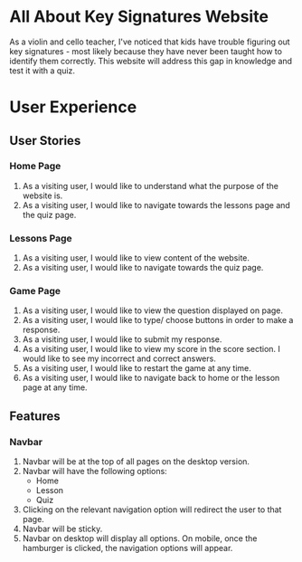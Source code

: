 # All About Key Signatures Website

As a violin and cello teacher, I've noticed that kids have trouble figuring out key signatures - most likely because they have never been taught how to identify them correctly. This website will address this gap in knowledge and test it with a quiz. 

# User Experience

## User Stories

### Home Page

1. As a visiting user, I would like to understand what the purpose of the website is.
2. As a visiting user, I would like to navigate towards the lessons page and the quiz page.

### Lessons Page

1. As a visiting user, I would like to view content of the website. 
2. As a visiting user, I would like to navigate towards the quiz page. 

### Game Page

1. As a visiting user, I would like to view the question displayed on page. 
2. As a visiting user, I would like to type/ choose buttons in order to make a response. 
3. As a visiting user, I would like to submit my response.
4. As a visiting user, I would like to view my score in the score section. I would like to see my incorrect and correct answers. 
5. As a visiting user, I would like to restart the game at any time. 
6. As a visiting user, I would like to navigate back to home or the lesson page at any time. 

## Features

### Navbar 

1. Navbar will be at the top of all pages on the desktop version.
2. Navbar will have the following options: 
    * Home
    * Lesson
    * Quiz
3. Clicking on the relevant navigation option will redirect the user to that page.
4. Navbar will be sticky.
5. Navbar on desktop will display all options. On mobile, once the hamburger is clicked, the navigation options will appear. 
 
